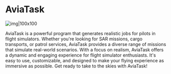 # AviaTask
![img|100x100](https://raw.githubusercontent.com/Stalkero/someapp/master/someapp/Resources/psd/png/AviaTaskLogo.png?token=GHSAT0AAAAAAB6RH7EBC7B7QZIOOTWUMDNIY7WYSIA)

AviaTask is a powerful program that generates realistic jobs for pilots in flight simulators. Whether you're looking for SAR missions, cargo transports, or patrol services, AviaTask provides a diverse range of missions that simulate real-world scenarios. With a focus on realism, AviaTask offers a dynamic and engaging experience for flight simulator enthusiasts. It's easy to use, customizable, and designed to make your flying experience as immersive as possible. Get ready to take to the skies with AviaTask!
